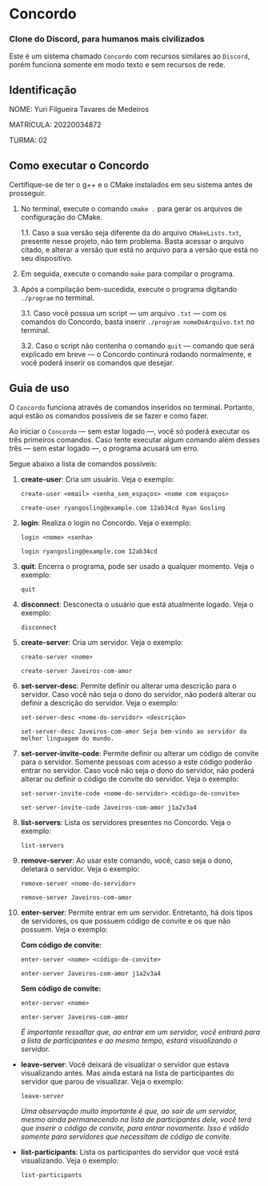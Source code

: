 
# Concordo

### Clone do Discord, para humanos mais civilizados

Este é um sistema chamado `Concordo` com recursos similares ao `Discord`, porém funciona somente em modo texto e sem recursos de rede.

## Identificação

NOME: Yuri Filgueira Tavares de Medeiros

MATRÍCULA: 20220034872

TURMA: 02

## Como executar o Concordo

Certifique-se de ter o g++ e o CMake instalados em seu sistema antes de prosseguir.

1. No terminal, execute o comando `cmake .` para gerar os arquivos de configuração do CMake.

    1.1. Caso a sua versão seja diferente da do arquivo `CMakeLists.txt`, presente nesse projeto, não tem problema. Basta acessar o arquivo citado, e alterar a versão que está no arquivo para a versão que está no seu dispositivo.

2. Em seguida, execute o comando `make` para compilar o programa.
3. Após a compilação bem-sucedida, execute o programa digitando `./program` no terminal.
    
    3.1. Caso você possua um script — um arquivo `.txt` — com os comandos do Concordo, basta inserir `./program nomeDoArquivo.txt` no terminal.
    
    3.2. Caso o script não contenha o comando `quit` — comando que será explicado em breve — o Concordo continurá rodando normalmente, e você poderá inserir os comandos que desejar.

## Guia de uso

O `Concordo` funciona através de comandos inseridos no terminal. Portanto, aqui estão os comandos possíveis de se fazer e como fazer.

Ao iniciar o `Concordo` — sem estar logado —, você só poderá executar os três primeiros comandos. Caso tente executar algum comando além desses três — sem estar logado —, o programa acusará um erro.

Segue abaixo a lista de comandos possíveis:

1. **create-user**: Cria um usuário. Veja o exemplo:

    `create-user <email> <senha_sem_espaços> <nome com espaços>`

    `create-user ryangosling@example.com 12ab34cd Ryan Gosling`

2. **login**: Realiza o login no Concordo. Veja o exemplo:

    `login <nome> <senha>`

    `login ryangosling@example.com 12ab34cd`

3. **quit**: Encerra o programa, pode ser usado a qualquer momento. Veja o exemplo:

    `quit`

4. **disconnect**: Desconecta o usuário que está atualmente logado. Veja o exemplo: 

    `disconnect`

5. **create-server**: Cria um servidor. Veja o exemplo:

    `create-server <nome>`

    `create-server Javeiros-com-amor`

6. **set-server-desc**: Permite definir ou alterar uma descrição para o servidor. Caso você não seja o dono do servidor, não poderá alterar ou definir a descrição do servidor. Veja o exemplo: 

    `set-server-desc <nome-do-servidor> <descrição>`

    `set-server-desc Javeiros-com-amor Seja bem-vindo ao servidor da melhor linguagem do mundo.`

7. **set-server-invite-code**: Permite definir ou alterar um código de convite para o servidor. Somente pessoas com acesso a este código poderão entrar no servidor. Caso você não seja o dono do servidor, não poderá alterar ou definir o código de convite do servidor. Veja o exemplo:

    `set-server-invite-code <nome-do-servidor> <código-de-convite>`

    `set-server-invite-code Javeiros-com-amor j1a2v3a4`

8. **list-servers**: Lista os servidores presentes no Concordo. Veja o exemplo:

    `list-servers`

9. **remove-server**: Ao usar este comando, você, caso seja o dono, deletará o servidor. Veja o exemplo: 

    `remove-server <nome-do-servidor>`

    `remove-server Javeiros-com-amor`

10. **enter-server**: Permite entrar em um servidor. Entretanto, há dois tipos de servidores, os que possuem código de convite e os que não possuem. Veja o exemplo:

    **Com código de convite:**

    `enter-server <nome> <código-de-convite>`

    `enter-server Javeiros-com-amor j1a2v3a4`

    **Sem código de convite:**

    `enter-server <nome>`

    `enter-server Javeiros-com-amor`
    

    *É importante ressaltar que, ao entrar em um servidor, você entrará para a lista de participantes e ao mesmo tempo, estará visualizando o servidor.*

- **leave-server**: Você deixará de visualizar o servidor que estava visualizando antes. Mas ainda estará na lista de participantes do servidor que parou de visualizar. Veja o exemplo:

    `leave-server`


    *Uma observação muito importante é que, ao sair de um servidor, mesmo ainda permanecendo na lista de participantes dele, você terá que inserir o código de convite, para entrar novamente. Isso é válido somente para servidores que necessitam de código de convite.*

- **list-participants**: Lista os participantes do servidor que você está visualizando. Veja o exemplo:

    `list-participants`
